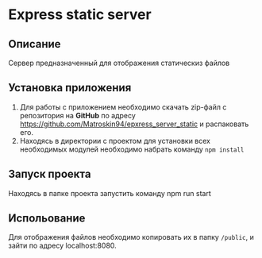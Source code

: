 # Express static server

## Описание
Сервер предназначенный для отображения статическиз файлов

## Установка приложения

 1. Для работы с приложением необходимо скачать zip-файл с репозитория на **GitHub** по адресу https://github.com/Matroskin94/epxress_server_static и распаковать его.
 2.  Находясь в директории с проектом для установки всех необходимых модулей необходимо набрать команду `npm install`

## Запуск проекта
Находясь в папке проекта запустить команду npm run start

## Испольование
Для отображения файлов необходимо копировать их в папку `/public`, и зайти по адресу localhost:8080.